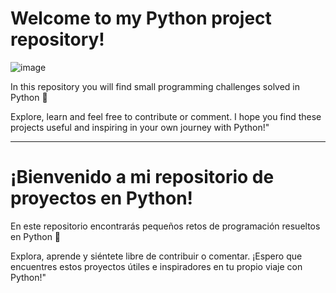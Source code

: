 # Welcome to my Python project repository!

![image](https://github.com/DataAnalystMike/Python/assets/147123439/10954d73-0ff3-40c0-b360-b020a355bd3e)

In this repository you will find small programming challenges solved in Python 🐍

Explore, learn and feel free to contribute or comment.
I hope you find these projects useful and inspiring in your own journey with Python!"

---------------------------------------------------------------------------------------------------------

# ¡Bienvenido a mi repositorio de proyectos en Python! 

En este repositorio encontrarás pequeños retos de programación resueltos en Python 🐍

Explora, aprende y siéntete libre de contribuir o comentar. 
¡Espero que encuentres estos proyectos útiles e inspiradores en tu propio viaje con Python!"
